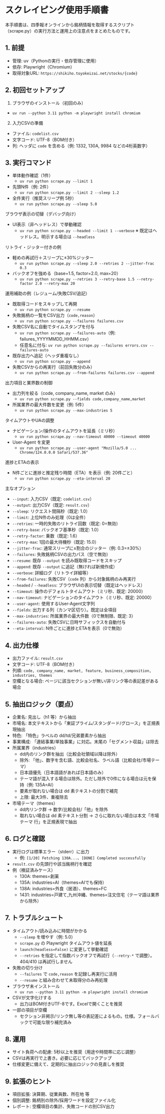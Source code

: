 # スクレイピング使用手順書

本手順書は、四季報オンラインから銘柄情報を取得するスクリプト（scrape.py）の実行方法と運用上の注意点をまとめたものです。

## 1. 前提
- 管理: uv（Pythonの実行・依存管理に使用）
- 依存: Playwright（Chromium）
- 取得対象URL: `https://shikiho.toyokeizai.net/stocks/{code}`

## 2. 初回セットアップ
1) ブラウザのインストール（初回のみ）
- `uv run --python 3.11 python -m playwright install chromium`

2) 入力CSVの準備
- ファイル: `codelist.csv`
- 文字コード: UTF-8（BOM付き）
- 列: ヘッダに `code` を含める（例: 1332, 130A, 9984 などの4桁英数字）

## 3. 実行コマンド
- 単体動作確認（1件）
  - `uv run python scrape.py --limit 1`
- 先頭N件（例: 2件）
  - `uv run python scrape.py --limit 2 --sleep 1.2`
- 全件実行（推奨スリープ例 5秒）
  - `uv run python scrape.py --sleep 5.0`

ブラウザ表示の切替（デバッグ向け）
- UI表示（非ヘッドレス）で挙動確認
  - `uv run python scrape.py --headed --limit 1 --verbose`
※ 既定はヘッドレス。明示する場合は `--headless`

リトライ・ジッター付きの例
- 軽めの再試行＋スリープに±30%ジッター
  - `uv run python scrape.py --sleep 2.0 --retries 2 --jitter-frac 0.3`
- バックオフを強める（base=1.5, factor=2.0, max=20）
  - `uv run python scrape.py --retries 3 --retry-base 1.5 --retry-factor 2.0 --retry-max 20`

運用補助の例（レジューム/失敗CSV/追記）
- 既取得コードをスキップして再開
  - `uv run python scrape.py --resume`
- 失敗銘柄の一覧をCSV出力（`code,reason`）
  - `uv run python scrape.py --failures failures.csv`
- 失敗CSV名に自動でタイムスタンプを付与
  - `uv run python scrape.py --failures-auto`（例: failures_YYYYMMDD_HHMM.csv）
  - 任意名に付与: `uv run python scrape.py --failures errors.csv --failures-auto`
- 既存出力へ追記（ヘッダ重複なし）
  - `uv run python scrape.py --append`
- 失敗CSVからの再実行（前回失敗分のみ）
  - `uv run python scrape.py --from-failures failures.csv --append`

出力項目と業界数の制御
- 出力列を絞る（code, company_name, market のみ）
  - `uv run python scrape.py --fields code,company_name,market`
- 所属業界の最大件数を変更（例: 5件）
  - `uv run python scrape.py --max-industries 5`

タイムアウトやUAの調整
- ナビゲーション/操作のタイムアウトを延長（ミリ秒）
  - `uv run python scrape.py --nav-timeout 40000 --timeout 40000`
- User-Agent を変更
  - `uv run python scrape.py --user-agent "Mozilla/5.0 ... Chrome/124.0.0.0 Safari/537.36"`

進捗とETAの表示
- N件ごとに進捗と推定残り時間（ETA）を表示（例: 20件ごと）
  - `uv run python scrape.py --eta-interval 20`

主なオプション
- `--input`: 入力CSV（既定: `codelist.csv`）
- `--output`: 出力CSV（既定: `result.csv`）
- `--sleep`: リクエスト間隔秒（既定: 1.0）
- `--limit`: 上位N件のみ処理（0は全件）
- `--retries`: 一時的失敗のリトライ回数（既定: 0=無効）
- `--retry-base`: バックオフ基準秒（既定: 1.0）
- `--retry-factor`: 乗数（既定: 1.6）
- `--retry-max`: 1回の最大待機秒（既定: 15.0）
- `--jitter-frac`: 通常スリープに±割合のジッター（例: 0.3=±30%）
- `--failures`: 失敗銘柄CSVの出力パス（空で無効）
- `--resume`: 既存 `--output` を読み既取得コードをスキップ
- `--append`: 既存 `--output` に追記（無ければ新規作成）
- `--verbose`: 詳細ログ（リトライ詳細等）
- `--from-failures`: 失敗CSV（`code` 列）から対象銘柄のみ再実行
- `--headed` / `--headless`: ブラウザUIの表示切替（既定はヘッドレス）
- `--timeout`: 操作のデフォルトタイムアウト（ミリ秒、既定: 20000）
- `--nav-timeout`: ナビゲーションのタイムアウト（ミリ秒、既定: 20000）
- `--user-agent`: 使用するUser-Agent文字列
- `--fields`: 出力する列（カンマ区切り）。既定は全項目
- `--max-industries`: 所属業界の最大件数（0で無制限、既定: 3）
- `--failures-auto`: 失敗CSVに日時サフィックスを自動付与
- `--eta-interval`: N件ごとに進捗とETAを表示（0で無効）

## 4. 出力仕様
- 出力ファイル: `result.csv`
- 文字コード: UTF-8（BOM付き）
- 列順: `code, company_name, market, feature, business_composition, industries, themes`
- 空欄となる場合: ページに該当セクションが無い/非リンク等の表記差がある場合

## 5. 抽出ロジック（要点）
- 企業名: 見出し（h1 等）から抽出
- 市場名: 本文テキストから「東証プライム/スタンダード/グロース」を正規表現抽出
- 特色: 「特色」ラベルの dd/td/兄弟要素から抽出
- 事業構成: 「連結事業/単独事業」に対応。末尾の「セグメント収益」は除去
- 所属業界（industries）
  - dd内のリンク群を抽出（比較会社領域以降は除外）
  - 除外: 「他」、数字を含む語、比較会社名、ラベル語（比較会社/市場テーマ）
  - 日本語優先（日本語語があれば日本語のみ）
  - テーマ語が混入する場合は除外。ただし除外で0件になる場合は元を保持（例: 135A=AI）
  - 要素が取れない場合は dd 素テキストの分割で補完
  - 上限: 最大3件、重複除去
- 市場テーマ（themes）
  - dd内リンク群 → 数字/比較会社/「他」を除外
  - 取れない場合は dd 素テキスト分割 → さらに取れない場合は本文「市場テーマ 行」を正規表現で抽出

## 6. ログと確認
- 実行ログは標準エラー（stderr）に出力
  - 例: `[1/20] Fetching 130A...`、`[DONE] Completed successfully`
- `result.csv` の先頭行や該当銘柄行を確認
- 例（検証済みケース）
  - 130A: themes=創薬
  - 135A: industries=AI（themes=AIでも保持）
  - 138A: industries=外食（居酒）、themes=FC
  - 1431: industries=戸建て,九州沖縄、themes=注文住宅（テーマ語は業界から除外）

## 7. トラブルシュート
- タイムアウト/読み込みに時間がかかる
  - `--sleep` を増やす（例: 5.0）
  - `scrape.py` の Playwright タイムアウト値を延長
  - `launch(headless=False)` に変更して挙動確認
  - `--retries` を指定して指数バックオフで再試行（`--retry-*` で調整）。404/410 は再試行しません
- 失敗の切り分け
  - `--failures` で `code,reason` を記録し再実行に活用
  - `--resume` と組み合わせて未取得分のみ再処理
- ブラウザ未インストール
  - `uv run --python 3.11 python -m playwright install chromium`
- CSVが文字化けする
  - 出力はBOM付きUTF-8です。Excelで開くことを推奨
- 一部の項目が空欄
  - セクション非掲示/リンク無し等の表記差によるもの。仕様。フォールバックで可能な限り補完済み

## 8. 運用
- サイト負荷への配慮: 5秒以上を推奨（用途や時間帯に応じ調整）
- CSVは再実行で上書き。必要に応じてバックアップ
- 仕様変更に備えて、定期的に抽出ロジックの見直しを推奨

## 9. 拡張のヒント
- 項目拡張: 決算期、従業員数、所在地 等
- 個別調整: 銘柄別の除外/採用ワードを設定ファイル化
- レポート: 空欄項目の集計、失敗コードの別CSV出力
